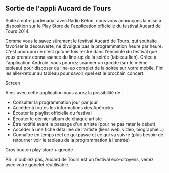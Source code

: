 Sortie de l'appli Aucard de Tours
-------

Suite à notre partenariat avec Radio Béton, nous vous annonçons la mise à disposition sur le Play Store de l'application officielle du festival Aucard de Tours 2014.

Comme vous le savez sûrement le festival Aucard de Tours, qui souhaite favoriser la découverte, ne divulgue pas la programmation heure par heure. C'est pourquoi ce n'est qu'une fois rentré dans l'enceinte du festival que vous prenez connaissance du line-up de la soirée (tableau lien). Grâce à l'application Android, vous pourrez scanner un qrcode (sur le même tableau) pour disposer du line-up complet de la soirée sur votre mobile. Fini les aller-retour au tableau pour savoir quel est le prochain concert.

Screen

Ainsi avec cette application vous aurez la possibilité de :
 * Consulter la programmation jour par jour
 * Accéder à toutes les informations des Apérocks
 * Écouter la playlist officielle du festival
 * Écouter le dernier album de chaque artiste
 * Être notifié avant le passage d'un artiste (pour ne pas rater le début)
 * Accéder à une fiche détaillée de l'artiste (liens web, vidéo, biographie…)
 * Connaître en temps réel ce qui passe et ce qui va suivre (plus besoin de retourner voir le tableau de la programmation à l'entrée)


Gros bouton play store + qrcode

 PS : n'oubliez pas, Aucard de Tours est un festival eco-citoyens, venez avec votre gobelet réutilisable.
